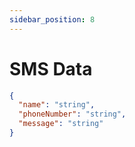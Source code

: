 ```yaml
---
sidebar_position: 8
---
```


# SMS Data


```json
{
  "name": "string",
  "phoneNumber": "string",
  "message": "string"
}
```